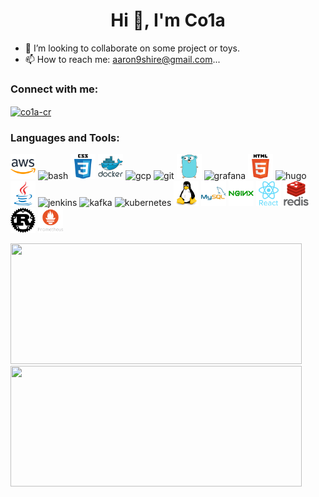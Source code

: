 <h1 align="center">Hi 👋, I'm Co1a</h1>

- 👯 I’m looking to collaborate on some project or toys.
- 📫 How to reach me: aaron9shire@gmail.com...

<h3 align="left">Connect with me:</h3>
<p align="left">
    <a href="https://linkedin.com/in/co1a-cr" target="blank">
        <img align="center"
            src="https://raw.githubusercontent.com/rahuldkjain/github-profile-readme-generator/master/src/images/icons/Social/linked-in-alt.svg"
            alt="co1a-cr" height="30" width="40" />
    </a>
</p>

<h3 align="left">Languages and Tools:</h3>
<p align="left">
    <a target="_blank" rel="noreferrer">
        <img
            src="https://raw.githubusercontent.com/devicons/devicon/master/icons/amazonwebservices/amazonwebservices-original-wordmark.svg"
            alt="aws" width="40" height="40" />
    </a>
    <a target="_blank" rel="noreferrer">
        <img src="https://www.vectorlogo.zone/logos/gnu_bash/gnu_bash-icon.svg" alt="bash"
            width="40" height="40" />
    </a>
    <a target="_blank" rel="noreferrer">
        <img
            src="https://raw.githubusercontent.com/devicons/devicon/master/icons/css3/css3-original-wordmark.svg"
            alt="css3" width="40" height="40" />
    </a>
    <a target="_blank" rel="noreferrer">
        <img
            src="https://raw.githubusercontent.com/devicons/devicon/master/icons/docker/docker-original-wordmark.svg"
            alt="docker" width="40" height="40" />
    </a>
    <a target="_blank" rel="noreferrer">
        <img src="https://www.vectorlogo.zone/logos/google_cloud/google_cloud-icon.svg" alt="gcp"
            width="40" height="40" />
    </a>
    <a target="_blank" rel="noreferrer">
        <img src="https://www.vectorlogo.zone/logos/git-scm/git-scm-icon.svg" alt="git" width="40"
            height="40" />
    </a>
    <a target="_blank" rel="noreferrer">
        <img
            src="https://raw.githubusercontent.com/devicons/devicon/master/icons/go/go-original.svg"
            alt="go" width="40" height="40" />
    </a>
    <a target="_blank" rel="noreferrer">
        <img src="https://www.vectorlogo.zone/logos/grafana/grafana-icon.svg" alt="grafana"
            width="40" height="40" />
    </a>
    </a>
    <a target="_blank" rel="noreferrer">
        <img
            src="https://raw.githubusercontent.com/devicons/devicon/master/icons/html5/html5-original-wordmark.svg"
            alt="html5" width="40" height="40" />
    </a>
    <a target="_blank" rel="noreferrer">
        <img src="https://api.iconify.design/logos-hugo.svg" alt="hugo" width="40" height="40" />
    </a>
    <a target="_blank" rel="noreferrer">
        <img
            src="https://raw.githubusercontent.com/devicons/devicon/master/icons/java/java-original.svg"
            alt="java" width="40" height="40" />
    </a>
    <a target="_blank" rel="noreferrer">
        <img src="https://www.vectorlogo.zone/logos/jenkins/jenkins-icon.svg" alt="jenkins"
            width="40" height="40" />
    </a>
    <a target="_blank" rel="noreferrer">
        <img src="https://www.vectorlogo.zone/logos/apache_kafka/apache_kafka-icon.svg" alt="kafka"
            width="40" height="40" />
    </a>
    <a target="_blank" rel="noreferrer">
        <img src="https://www.vectorlogo.zone/logos/kubernetes/kubernetes-icon.svg" alt="kubernetes"
            width="40" height="40" />
    </a>
    <a target="_blank" rel="noreferrer">
        <img
            src="https://raw.githubusercontent.com/devicons/devicon/master/icons/linux/linux-original.svg"
            alt="linux" width="40" height="40" />
    </a>
    <a target="_blank" rel="noreferrer">
        <img
            src="https://raw.githubusercontent.com/devicons/devicon/master/icons/mysql/mysql-original-wordmark.svg"
            alt="mysql" width="40" height="40" />
    </a>
    <a target="_blank" rel="noreferrer">
    <img
        src="https://raw.githubusercontent.com/devicons/devicon/master/icons/nginx/nginx-original.svg"
        alt="nginx" width="40" height="40" />
    <a target="_blank" rel="noreferrer">
        <img
            src="https://raw.githubusercontent.com/devicons/devicon/master/icons/react/react-original-wordmark.svg"
            alt="react" width="40" height="40" />
    </a>
    <a target="_blank" rel="noreferrer">
        <img
            src="https://raw.githubusercontent.com/devicons/devicon/master/icons/redis/redis-original-wordmark.svg"
            alt="redis" width="40" height="40" />
    </a>
    <a target="_blank" rel="noreferrer">
        <img
            src="https://github.com/devicons/devicon/blob/master/icons/rust/rust-original.svg"
            alt="rust" width="40" height="40" />
    </a>
    <a>
        <img
            src="https://raw.githubusercontent.com/devicons/devicon/master/icons/prometheus/prometheus-original-wordmark.svg"
            alt="prometheus" width="40" height="40" />
    </a>
</p>
<p>
    <a>
        <img
            src="https://github-readme-stats.vercel.app/api?username=max-cheng&count_private=true&show_icons=true"
            width="466" height="193" />
    </a>
    <a>
        <img
            src="https://github-readme-stats.vercel.app/api/top-langs/?username=max-cheng&hide=html,javascript,vue&layout=compact"
            width="466" height="193" />
    </a>
</p>
